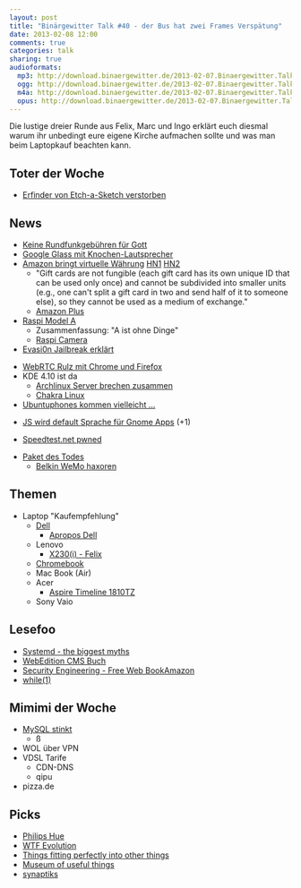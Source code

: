 ```yaml
---
layout: post
title: "Binärgewitter Talk #40 - der Bus hat zwei Frames Verspätung"
date: 2013-02-08 12:00
comments: true
categories: talk
sharing: true
audioformats:
  mp3: http://download.binaergewitter.de/2013-02-07.Binaergewitter.Talk.40.mp3
  ogg: http://download.binaergewitter.de/2013-02-07.Binaergewitter.Talk.40.ogg
  m4a: http://download.binaergewitter.de/2013-02-07.Binaergewitter.Talk.40.m4a
  opus: http://download.binaergewitter.de/2013-02-07.Binaergewitter.Talk.40.opus
---
```

Die lustige dreier Runde aus Felix, Marc und Ingo erklärt euch diesmal warum ihr unbedingt eure eigene Kirche aufmachen sollte und was man beim Laptopkauf beachten kann.

## Toter der Woche
- [Erfinder von Etch-a-Sketch verstorben]( http://www.theverge.com/2013/2/2/3944720/etch-a-sketch-inventor-andre-cassagnes-dead-at-86 )

## News
- [ Keine Rundfunkgebühren für Gott ](http://www.frohe-prozession.de/?p=1243 )
- [Google Glass mit Knochen-Lautsprecher]( http://www.theverge.com/2013/1/31/3938182/google-glass-revealed-in-fcc-filing )
- [Amazon bringt virtuelle Währung]( http://www.golem.de/news/coins-amazon-praegt-virtuelle-muenzen-1302-97394.html ) [HN1]( http://news.ycombinator.com/item?id=5170855 ) [HN2]( 
http://news.ycombinator.com/item?id=5174832 )
    * "Gift cards are not fungible (each gift card has its own unique ID that can be used only once) and cannot be subdivided into smaller units (e.g., one can't split a gift card in two and send half of 
it to someone else), so they cannot be used as a medium of exchange."
    * [Amazon Plus]( http://www.amazon.de/gp/help/customer/display.html?ie=UTF8&nodeId=200955220 )
- [Raspi Model A]( http://www.raspberrypi.org/archives/3215 )
    - Zusammenfassung: "A ist ohne Dinge"
    - [Raspi Camera]( http://hackaday.com/2013/02/06/raspberry-pi-camera-board-incoming/ )
- [Evasi0n Jailbreak erklärt]( http://blog.accuvantlabs.com/blog/bthomas/evasi0n-jailbreaks-userland-component )
* [WebRTC Rulz mit Chrome und Firefox](https://apprtc.appspot.ctom/ )
* KDE 4.10 ist da
    - [Archlinux Server brechen zusammen](http://www.damnocrazy.com/22/arc-servers-go-down-kde-410-released )
    - [Chakra Linux](http://www.chakra-project.org/ )
* [Ubuntuphones kommen vielleicht ...](http://www.heise.de/open/meldung/Ubuntu-Telefone-fuer-Oktober-angekuendigt-1799524.html )
- [JS wird default Sprache für Gnome Apps]( http://www.heise.de/developer/meldung/JavaScript-wird-De-facto-Sprache-fuer-Gnome-Apps-1797099.html ) (+1)
* [Speedtest.net pwned]( http://www.invincea.com/2013/02/popular-site-speedtest-net-compromised-by-exploitdrive-by-stopped-by-invincea/ )
- [Paket des Todes]( http://blog.krisk.org/2013/02/packets-of-death.html )
    - [Belkin WeMo haxoren]( http://hackaday.com/2013/01/31/turning-the-belkin-wemo-into-a-deathtrap/ )


## Themen
- Laptop "Kaufempfehlung"
  * [Dell](http://www.dell.de )
      - [Apropos Dell](http://www.golem.de/news/windows-lizenzen-microsoft-will-milliardenanteil-an-dell-kaufen-1301-97090.html )
  * Lenovo
      - [X230(i) - Felix]( http://www.notebooksbilliger.de/lenovo+thinkpad+x230i+nzc6sge+23246sg )
  * [Chromebook]( http://www.amazon.com/dp/B009LL9VDG/?tag=krebsco-20 )
  * Mac Book (Air)
  * Acer 
      - [Aspire Timeline 1810TZ]( http://www.notebookcheck.com/Test-Acer-Aspire-Timeline-1810TZ-Subnotebook.21019.0.html )
  * Sony Vaio

## Lesefoo

- [Systemd - the biggest myths]( http://0pointer.de/blog/projects/the-biggest-myths )
- [WebEdition CMS Buch](http://www.amazon.de/gp/product/3941841793/ref=as_li_ss_tl?ie=UTF8&camp=1638&creative=19454&creativeASIN=3941841793&linkCode=as2&tag=trektrip )
- [Security Engineering - Free Web Book]( http://www.cl.cam.ac.uk/~rja14/book.html )[Amazon]( https://www.amazon.de/dp/0470068523/?tag=krebsco-21  )
- [while(1)]( http://stackoverflow.com/questions/2669690/why-does-google-prepend-while1-to-their-json-responses )

## Mimimi der Woche
* [MySQL stinkt]( http://stackoverflow.com/questions/7880936/mysql-retuns-all-rows-when-field-0 )
    - ß
* WOL über VPN
* VDSL Tarife
    * CDN-DNS
    * qipu
* pizza.de

## Picks
- [Philips Hue]( http://store.apple.com/de/product/HA779ZM/A/philips-hue-connected-bulb-%E2%80%93-startpaket )
- [WTF Evolution](http://wtfevolution.tumblr.com/ )
- [Things fitting perfectly into other things]( http://thingsfittingperfectlyintothings.tumblr.com/ )
- [Museum of useful things]( http://museumofusefulthings.tumblr.com/ )
- [synaptiks](http://kde-apps.org/content/show.php/?content=114270 )

